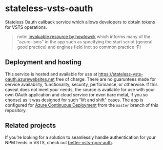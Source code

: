 # stateless-vsts-oauth
Stateless Oauth callback service which allows developers to obtain tokens for VSTS operations.

> note: [invaluable resource by howlowck](https://blog.lifeishao.com/2017/03/24/custom-nodejs-deployment-on-azure-web-app/) which informs many of the "azure-isms" in the app such as specifying the start script (general good practice) and engines field (not so common practice :P)  

## Deployment and hosting
This service is hosted and available for use at https://stateless-vsts-oauth.azurewebsites.net free of charge. There are no guaruntees made for service availability, functionality, security, performance, or otherwise. If this caveat does not meet your needs, the source is available for use with your own OAuth application and cloud service (or even bare metal, if you so choose) as it was designed for such "lift and shift" cases. The app is configured for [Azure Continuous Deployment](https://docs.microsoft.com/en-us/azure/app-service/app-service-continuous-deployment) from the `master` branch of this repository.

## Related projects
If you're looking for a solution to seamlessly handle authentication for your NPM feeds in VSTS, check out [better-vsts-npm-auth](https://github.com/zumwald/better-vsts-npm-auth).
